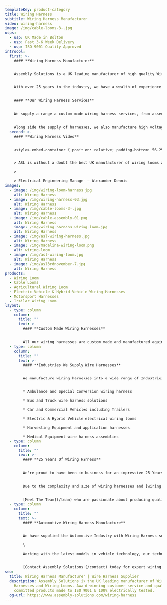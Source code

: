 ```yaml
---
templateKey: product-category
title: Wiring Harness
subtitle: Wiring Harness Manufacturer
video: wiring-harness
image: /img/cable-looms-3-.jpg
usps:
  - usp: UK Made in Bolton
  - usp: Fast 3-6 Week Delivery
  - usp: ISO 9001 Quality Approved
introcol:
  first: >-
    #### **Wiring Harness Manufacturer**


    Assembly Solutions is a UK leading manufacturer of high quality Wiring Harnesses and Wiring Looms. We're an award winning Bolton based family business, fully accredited to the Quality International Standards of **ISO 45001** and **ISO 45001**.


    With over 25 years in the industry, we have a wealth of experience in all types of electrical wiring harnesses and wire looms, and continue to supply to world leading companies. These include; Aston Martin, Ford, Rolls Royce and Siemens. All our wiring harness projects are quoted from customers CAD drawings, and we have in-house wiring harness engineers who can assist with technical design. We manufacture in low & high volume, and offer design/engineering support to ensure all cable looms and harnesses are built both cost-effective and fit for application.


    #### **Our Wiring Harness Services**


    We supply a range a custom made wiring harness services, from assembling simple automotive harness leads, to high complexity full vehicle wiring harnesses combined with electrical control panel cabinets. 


    Along side the supply of harnesses, we also manufacture high voltage cables, electric cables, HV battery cables and EV inverter cables. We're an award winning family business who are committed to quality and building strong relationships with customers. Our fantastic team of wiring harness builders all have over 10 years of wiring experience and work at such an incredible speed.
  second: >-
    #### **Wiring Harness Video**


    <style>.embed-container { position: relative; padding-bottom: 56.25%; height: 0; overflow: hidden; max-width: 100%; } .embed-container iframe, .embed-container object, .embed-container embed { position: absolute; top: 0; left: 0; width: 100%; height: 100%; }</style><div class='embed-container'><iframe src='https://www.youtube.com/embed/TTebZ3qU9sQ?loop=1&playlist=TTebZ3qU9sQ' frameborder='0' allowfullscreen></iframe></div>


    > ASL is without a doubt the best UK manufacturer of wiring looms and wiring harnesses. They've been our preferred supplier for over 10 years and so far we have absolutely no complaints. They're one of our best suppliers, quality is excellent, always quick to respond, really friendly and support with fast deliveries when we have urgent demands.

    >

    > Electrical Engineering Manager – Alexander Dennis
images:
  - image: /img/wiring-loom-harness.jpg
    alt: Wiring Harness
  - image: /img/wiring-harness-03.jpg
    alt: Wiring Harness
  - image: /img/cable-looms-3-.jpg
    alt: Wiring Harness
  - image: /img/cable-assembly-01.png
    alt: Wiring Harness
  - image: /img/wiring-harness-wiring-loom.jpg
    alt: Wiring Harness
  - image: /img/asl-wiring-harness.jpg
    alt: Wiring Harness
  - image: /img/madalina-wiring-loom.png
    alt: wiring-loom
  - image: /img/asl-wiring-loom.jpg
    alt: Wiring Harness
  - image: /img/asl3rdnovember-7.jpg
    alt: Wiring Harness
products:
  - Wiring Loom
  - Cable Looms
  - Agricultural Wiring Loom
  - Electric Vehicle & Hybrid Vehicle Wiring Harnesses
  - Motorsport Harnesses
  - Trailer Wiring Loom
layout:
  - type: column
    column:
      title: ""
      text: >-
        #### **Custom Made Wiring Harnesses**


        All our wiring harnesses are custom made and manufactured against customer specification & drawing. As an ISO 9001 approved manufacturer we produce wiring harnesses to the highest quality and carry out a full electrical test on every product before despatch. Our harness team are trained to IPC A-620 standards and understand the importance of reliability. All our harnesses are built against customer drawing, and our skilled and quality conscious team are fully trained and technically well experienced harness builders. Every loom is made to perfection and turned around on an efficient 3-6 weeks. All our wiring assemblies are built to a robust and high quality standard that ensures products will withstand any environmental condition.
  - type: column
    column:
      title: ""
      text: >-
        #### **Industries We Supply Wire Harnesses**


        We manufacture wiring harnesses into a wide range of Industries and applications;


        * Ambulance and Special Conversion wiring harness

        * Bus and Truck wire harness solutions

        * Car and Commercial Vehicles including Trailers

        * Electric & Hybrid Vehicle electrical wiring looms

        * Harvesting Equipment and Application harnesses

        * Medical Equipment wire harness assemblies
  - type: column
    column:
      title: ""
      text: >-
        #### **25 Years Of Wiring Harness**


        We're proud to have been in business for an impressive 25 Years and over this time been involved with some interesting and innovative wiring harness projects. In our bright and spacious Bolton factory we have an efficient production set-up including 10m long wiring build boards and cable reels and connectors on stock trolleys. 


        Due to the complexity and size of wiring harnesses and [wiring looms](/wiring-loom), our production team find that the fastest and most efficient way to build is by working off floor standing harness boards. All boards are custom made for each wiring harness part number with a CAD drawing made to scale and placed on the board prior to build. Our technical engineers ensure that the CAD drawing is printed with correct cable specifications and lengths, connectors and note any special processes that may need to be carried out ie. heat shrinking to protect particular areas of the harnesses. We pride ourselves most of our fast deliveries which all include 100% electrically tested harnesses. Quality is the most important part of the wiring harnesses and we are pleased to be ISO 9001 accredited.


        [Meet The Team](/team) who are passionate about producing quality wiring harnesses and providing an excellent customer service.
  - type: column
    column:
      title: ""
      text: >-
        #### **Automotive Wiring Harness Manufacture**


        We have supplied the Automotive Industry with Wiring Harness services for 25 Years and over this time have built a portfolio including; Aston Martin, Ford and Rolls-Royce. Our expertise in [wiring looms](/wiring-loom) has grown tremendously, where we now boast an extensive range of experience in commercial vehicles. These include; Ambulances, Buses, Cars, Trucks, Trailers and Vans. \

        \

        Working with the latest models in vehicle technology, our technical team have the knowledge and skills to support wiring harnesses for any [electric and hybrid](/electric-vehicle-and-hybrid-vehicle-wiring-harnesses) system. We also supply wiring harnesses for equipment used in the Agricultural Industry. These include; Crop Spraying tractors, Flail Mowers and Harvesters. Every industrial wire harness we manufacture is expertly designed and created with the best instruments and materials to assure both quality and safety for our customers.


        [Contact Assembly Solutions](/contact) today for expert wiring harness advice. Our sales team will be happy to discuss your needs and provide you with a quick quote.
seo:
  title: Wiring Harness Manufacturer | Wire Harness Supplier
  description: Assembly Solutions is the UK leading manufacturer of Wiring
    Harnesses and Wiring Looms. Award winning customer service and quality
    committed products made to ISO 9001 & 100% electrically tested.
  og-url: https://www.assembly-solutions.com/wiring-harness
---
```

